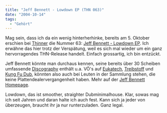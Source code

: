 ```yaml
---
title: "Jeff Bennett - Lowdown EP (THN 063)"
date: "2004-10-14"
tags:
  - "Gehört"
---
```


Mag sein, dass ich da ein wenig hinterherhinke, bereits am 5. Oktober erschien bei [Thinner](http://thinnerism.com) die Nummer 63: [Jeff Bennett - Lowdown EP](http://www.thinnerism.com/releases.php?r=thn063&KONTENTSID=50877220f903954115eb5e658b5b6565). Ich erwähne das hier trotz der Verspätung, weil es sich mal wieder um ein ganz hervorragendes THN-Release handelt. Einfach grossartig, ich bin entzückt.

Jeff Bennett könnte man durchaus kennen, seine bereits über 30 Scheiben umfassende [Discography](http://www.jeffbennett.info/disco.htm) enthält u.a. VÖ's auf [Eukatech](http://www.eukatech-online.com/), [Treibstoff](http://www.treibstoff.org/) und [Kung Fu Dub](http://www.jeffbennett.info/kungfudub/), könnten also auch bei Leuten in der Sammlung stehen, die keine Plattendealervergangenheit haben. Mehr auf der [Jeff Bennett Homepage](http://www.jeffbennett.info/index1.htm).

Lowdown, das ist smoother, straighter Dubminimalhouse. Klar, sowas mag ich seit Jahren und daran halte ich auch fest. Kann sich ja jeder von überzeugen, braucht ihr ja nur runterzuladen. Ganz legal.
